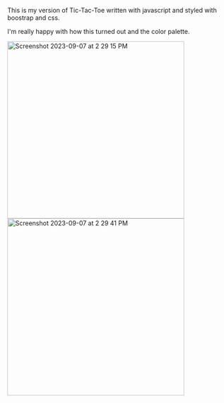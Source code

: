 This is my version of Tic-Tac-Toe written with javascript and styled with boostrap and css. 

I'm really happy with how this turned out and the color palette.

<img width="400" alt="Screenshot 2023-09-07 at 2 29 15 PM" src="https://github.com/zackshaw793/Tic-Tac-Toe-JS/assets/131789456/b59b2933-4c9d-4db7-81a4-735fb091fe54">

<img width="400" alt="Screenshot 2023-09-07 at 2 29 41 PM" src="https://github.com/zackshaw793/Tic-Tac-Toe-JS/assets/131789456/88b011f5-2058-4972-808e-3d8349783d88">
